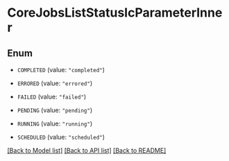 # CoreJobsListStatusIcParameterInner

## Enum


* `COMPLETED` (value: `"completed"`)

* `ERRORED` (value: `"errored"`)

* `FAILED` (value: `"failed"`)

* `PENDING` (value: `"pending"`)

* `RUNNING` (value: `"running"`)

* `SCHEDULED` (value: `"scheduled"`)


[[Back to Model list]](../README.md#documentation-for-models) [[Back to API list]](../README.md#documentation-for-api-endpoints) [[Back to README]](../README.md)


